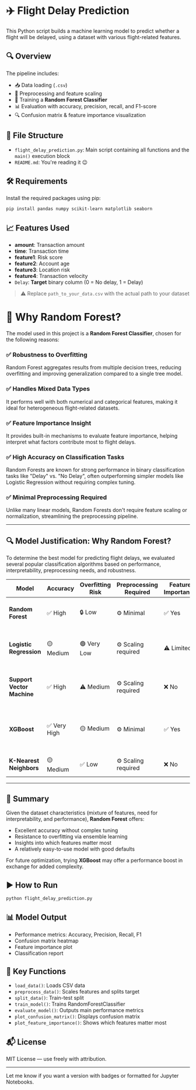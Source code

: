 # ✈️ Flight Delay Prediction

This Python script builds a machine learning model to predict whether a flight will be delayed, using a dataset with various flight-related features.

## 🔍 Overview

The pipeline includes:

* 📥 Data loading (`.csv`)
* 🧹 Preprocessing and feature scaling
* 🤖 Training a **Random Forest Classifier**
* 📊 Evaluation with accuracy, precision, recall, and F1-score
* 🔍 Confusion matrix & feature importance visualization

## 📁 File Structure

* `flight_delay_prediction.py`: Main script containing all functions and the `main()` execution block
* `README.md`: You're reading it 😉

## 🛠️ Requirements

Install the required packages using pip:

```bash
pip install pandas numpy scikit-learn matplotlib seaborn
```

## 📈 Features Used

* **amount**: Transaction amount
* **time**: Transaction time
* **feature1**: Risk score
* **feature2**: Account age
* **feature3**: Location risk
* **feature4**: Transaction velocity
* `Delay`: **Target** binary column (0 = No delay, 1 = Delay)

> ⚠️ Replace `path_to_your_data.csv` with the actual path to your dataset

# 🧠 Why Random Forest?

The model used in this project is a **Random Forest Classifier**, chosen for the following reasons:

### ✅ Robustness to Overfitting
Random Forest aggregates results from multiple decision trees, reducing overfitting and improving generalization compared to a single tree model.

### ✅ Handles Mixed Data Types
It performs well with both numerical and categorical features, making it ideal for heterogeneous flight-related datasets.

### ✅ Feature Importance Insight
It provides built-in mechanisms to evaluate feature importance, helping interpret what factors contribute most to flight delays.

### ✅ High Accuracy on Classification Tasks
Random Forests are known for strong performance in binary classification tasks like "Delay" vs. "No Delay", often outperforming simpler models like Logistic Regression without requiring complex tuning.

### ✅ Minimal Preprocessing Required
Unlike many linear models, Random Forests don't require feature scaling or normalization, streamlining the preprocessing pipeline.

---

## 🔍 Model Justification: Why Random Forest?

To determine the best model for predicting flight delays, we evaluated several popular classification algorithms based on performance, interpretability, preprocessing needs, and robustness.

| **Model**              | **Accuracy**   | **Overfitting Risk** | **Preprocessing Required** | **Feature Importance** | **Interpretability** | **Comments**                                                                 |
|------------------------|----------------|----------------------|----------------------------|------------------------|----------------------|-----------------------------------------------------------------------------|
| **Random Forest**      | ✅ High        | 🔒 Low               | ⚙️ Minimal                | ✅ Yes                  | 🟡 Moderate           | Strong balance of performance & simplicity                                     |
| **Logistic Regression**| 🟡 Medium      | 🟢 Very Low          | ⚙️ Scaling required       | ⚠️ Limited             | ✅ High               | Great baseline, but underperforms on non-linear data                        |
| **Support Vector Machine**| ✅ High      | ⚠️ Medium            | ⚙️ Scaling required       | ❌ No                  | 🔴 Low                | Performs well but hard to interpret; slower with large datasets              |
| **XGBoost**            | ✅ Very High   | 🟡 Medium            | ⚙️ Minimal                | ✅ Yes                  | 🟡 Moderate           | Top-tier performance but more complex tuning and dependencies               |
| **K-Nearest Neighbors**| 🟡 Medium      | ✅ Low               | ⚙️ Scaling required       | ❌ No                  | 🔴 Low                | Simple but inefficient for large datasets                                    |

---

## 🎯 Summary

Given the dataset characteristics (mixture of features, need for interpretability, and performance), **Random Forest** offers:

- Excellent accuracy without complex tuning
- Resistance to overfitting via ensemble learning
- Insights into which features matter most
- A relatively easy-to-use model with good defaults

For future optimization, trying **XGBoost** may offer a performance boost in exchange for added complexity.



## ▶️ How to Run

```bash
python flight_delay_prediction.py
```

## 📊 Model Output

* Performance metrics: Accuracy, Precision, Recall, F1
* Confusion matrix heatmap
* Feature importance plot
* Classification report

## 📌 Key Functions

* `load_data()`: Loads CSV data
* `preprocess_data()`: Scales features and splits target
* `split_data()`: Train-test split
* `train_model()`: Trains RandomForestClassifier
* `evaluate_model()`: Outputs main performance metrics
* `plot_confusion_matrix()`: Displays confusion matrix
* `plot_feature_importance()`: Shows which features matter most

## 📬 License

MIT License — use freely with attribution.

---

Let me know if you want a version with badges or formatted for Jupyter Notebooks.
